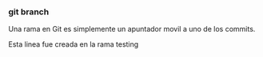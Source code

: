 ### git branch 
Una rama en Git es simplemente un apuntador movil a uno de los commits.

Esta linea fue creada en la rama testing
